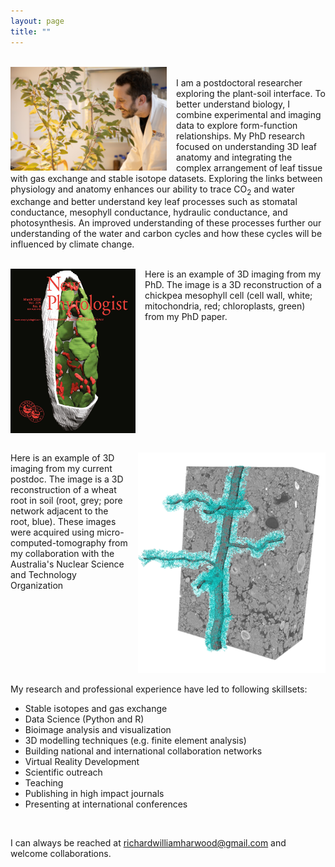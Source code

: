 ```yaml
---
layout: page
title: ""
---
```

<br />
<img  src="richardharwood.png" width="250" style="float:left; padding-right:15px" /> <br /> I am a postdoctoral researcher exploring the plant-soil interface. To better understand biology, I combine experimental and imaging data to explore form-function relationships. My PhD research focused on understanding 3D leaf anatomy and integrating the complex arrangement of leaf tissue with gas exchange and stable isotope datasets. Exploring the links between physiology and anatomy enhances our ability to trace CO<sub>2</sub> and water exchange and better understand key leaf processes such as stomatal conductance, mesophyll conductance, hydraulic conductance, and photosynthesis. An improved understanding of these processes further our understanding of the water and carbon cycles and how these cycles will be influenced by climate change.
<br clear="left"/>
<br />

<img  src="newphytcover.jpg" width="200" style="float:left; padding-right:15px" />Here is an example of 3D imaging from my PhD. The image is a 3D reconstruction of a chickpea mesophyll cell (cell wall, white; mitochondria, red; chloroplasts, green) from my PhD paper. 
<br clear="left"/>
<br />

<img  src="ANSTO_2024_Figure.png" width="300" style="float:right; padding-left:15px" />Here is an example of 3D imaging from my current postdoc. The image is a 3D reconstruction of a wheat root in soil (root, grey; pore network adjacent to the root, blue). These images were acquired using micro-computed-tomography from my collaboration with the Australia's Nuclear Science and Technology Organization  
<br clear="right"/>
<br />
My research and professional experience have led to following skillsets: <br />
* Stable isotopes and gas exchange <br />
* Data Science (Python and R) <br />
* Bioimage analysis and visualization <br />
* 3D modelling techniques (e.g. finite element analysis) <br />
* Building national and international collaboration networks <br />
* Virtual Reality Development  <br />
* Scientific outreach  <br />
* Teaching <br />
* Publishing in high impact journals  <br />
* Presenting at international conferences  <br />
<br />

I can always be reached at richardwilliamharwood@gmail.com and welcome collaborations. 
